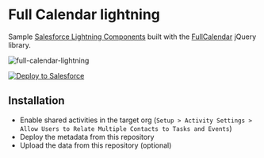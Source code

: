 # Full Calendar lightning

Sample [Salesforce Lightning Components](https://developer.salesforce.com/docs/atlas.en-us.lightning.meta/lightning/) built with the [FullCalendar](https://fullcalendar.io/) jQuery library.

![full-calendar-lightning](full-calendar-lightning.png)

<a href="https://githubsfdeploy.herokuapp.com">
  <img alt="Deploy to Salesforce"
       src="https://raw.githubusercontent.com/afawcett/githubsfdeploy/master/deploy.png">
</a>

## Installation

- Enable shared activities in the target org (`Setup > Activity Settings > Allow Users to Relate Multiple Contacts to Tasks and Events`)
- Deploy the metadata from this repository
- Upload the data from this repository (optional)
